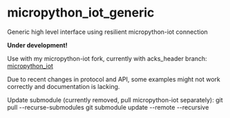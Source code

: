# micropython_iot_generic
Generic high level interface using resilient micropython-iot connection

**Under development!**

Use with my micropython-iot fork, currently with acks_header branch:
[micropython_iot](https://github.com/kevinkk525/micropython-iot/tree/acks_header)

Due to recent changes in protocol and API, some examples might not work correctly and documentation is lacking.

Update submodule (currently removed, pull micropython-iot separately):
git pull --recurse-submodules
git submodule update --remote --recursive